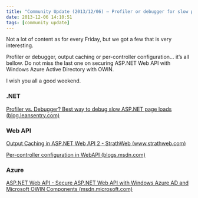 ```yaml
---
title: "Community Update (2013/12/06) – Profiler or debugger for slow pages, WebAPI 2 output caching and secure OWIN WebAPI"
date: 2013-12-06 14:10:51
tags: [community update]
---
```


Not a lot of content as for every Friday, but we got a few that is very interesting.

Profiler or debugger, output caching or per-controller configuration… it’s all bellow. Do not miss the last one on securing ASP.NET Web API with Windows Azure Active Directory with OWIN.

I wish you all a good weekend. 

### .NET

[Profiler vs. Debugger? Best way to debug slow ASP.NET page loads (blog.leansentry.com)](http://blog.leansentry.com/2013/10/profiler-vs-debugger-slow-asp-net-page-loads/)

### Web API

[Output Caching in ASP.NET Web API 2 - StrathWeb (www.strathweb.com)](http://www.strathweb.com/2013/11/output-caching-asp-net-web-api-2/)

[Per-controller configuration in WebAPI (blogs.msdn.com)](http://blogs.msdn.com/b/jmstall/archive/2012/05/11/per-controller-configuration-in-webapi.aspx)

### Azure

[ASP.NET Web API - Secure ASP.NET Web API with Windows Azure AD and Microsoft OWIN Components (msdn.microsoft.com)](http://msdn.microsoft.com/en-us/magazine/dn463788.aspx)